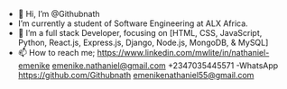 - 👋 Hi, I’m @Githubnath
- I’m currently a student of  Software Engineering at ALX Africa.
- 👀 I’m a full stack Developer, focusing on [HTML, CSS, JavaScript, Python, React.js, Express.js, Django, Node.js, MongoDB, & MySQL]
- 📫 How to reach me; https://www.linkedin.com/mwlite/in/nathaniel-emenike
emenike.nathaniel@gmail.com
+2347035445571 -WhatsApp 
https://github.com/Githubnath
emenikenathaniel55@gmail.com

<!---
Githubnath/Githubnath is a ✨ special ✨ repository because its `README.md` (this file) appears on your GitHub profile.
You can click the Preview link to take a look at your changes.
--->
